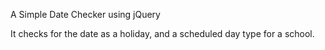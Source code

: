 A Simple Date Checker using jQuery

It checks for the date as a holiday, and a scheduled day type for a school.
